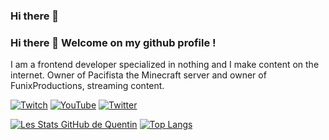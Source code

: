 ### Hi there 👋

<!--
**HalterQuentin/Halterquentin** is a ✨ _special_ ✨ repository because its `README.md` (this file) appears on your GitHub profile.

Here are some ideas to get you started:

- 🔭 I’m currently working on ...
- 🌱 I’m currently learning ...
- 👯 I’m looking to collaborate on ...
- 🤔 I’m looking for help with ...
- 💬 Ask me about ...
- 📫 How to reach me: ...
- 😄 Pronouns: ...
- ⚡ Fun fact: ...
-->

### Hi there 👋 Welcome on my github profile !

I am a frontend developer specialized in nothing and I make content on the internet.
Owner of Pacifista the Minecraft server and owner of FunixProductions, streaming content.

[![Twitch](https://img.shields.io/badge/Twitch-9146FF?style=for-the-badge&logo=twitch&logoColor=white)](https://twitch.tv/drakkades)
[![YouTube](https://img.shields.io/badge/YouTube-FF0000?style=for-the-badge&logo=youtube&logoColor=white)](https://youtube.com/c/drakkades)
[![Twitter](https://img.shields.io/badge/Twitter-1DA1F2?style=for-the-badge&logo=twitter&logoColor=white)](https://twitter.com/drakkades)

[![Les Stats GitHub de Quentin](https://github-readme-stats.vercel.app/api?username=HalterQuentin&theme=tokyonight&count_private=true&include_all_commits=true&show_icons=true)](https://github.com/anuraghazra/github-readme-stats) [![Top Langs](https://github-readme-stats.vercel.app/api/top-langs/?username=HalterQuentin&layout=compact&theme=tokyonight&langs_count=6)](https://github.com/anuraghazra/github-readme-stats)
